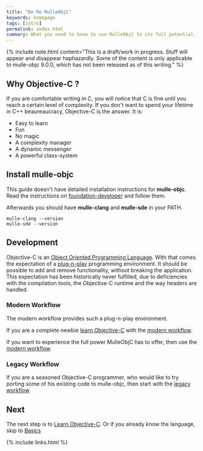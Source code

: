 ```yaml
---
title: "De Re MulleObjC"
keywords: homepage
tags: [intro]
permalink: index.html
summary: What you need to know to use MulleObjC to its full potential.
---
```


{% include note.html content="This is a draft/work in progress. Stuff will
appear and disappear haphazardly. Some of the content is only applicable to
mulle-objc 9.0.0, which has not been released as of this writing." %}


## Why Objective-C ?

If you are comfortable writing in C, you will notice that C is fine until you
reach a certain level of complexity. If you don't want to spend your lifetime
in C++ beaureaucracy, Objective-C is the answer. It is:

* Easy to learn
* Fun
* No magic
* A complexity manager
* A dynamic messenger
* A powerful class-system


## Install mulle-objc

This guide doesn't have detailed installation instructions for **mulle-objc**.
Read the instructions on
[foundation-developer](https://github.com/MulleFoundation/foundation-developer)
and follow them.

Afterwards you should have **mulle-clang** and **mulle-sde** in your PATH.

``` console
mulle-clang --version
mulle-sde --version
```

## Development

Objective-C is an [Object Oriented Programming Language](https://en.wikipedia.org/wiki/Object-oriented_programming).
With that comes the expectation of a [plug-n-play](https://dl.acm.org/doi/10.1145/2601328.2601334) programming environment.
It should be possible to add and remove functionality, without
breaking the application. This expectation has been historically never
fulfilled, due to deficiencies with the compilation tools, the Objective-C
runtime and the way headers are handled.


### Modern Workflow

The modern workflow provides such a plug-n-play environment.

If you are a complete newbie [learn Objective-C](mydoc_links.html) with
the [modern workflow](mydoc_modern.html).

If you want to experience the full power MulleObjC has to offer, then use the
[modern workflow](mydoc_modern.html).


### Legacy Workflow

If you are a seasoned Objective-C programmer, who would like to try porting
some of his existing code to mulle-objc, then start with the [legacy workflow](mydoc_legacy.html).


## Next

The next step is to [Learn Objective-C](mydoc_links.html). Or if you
already know the language, skip to [Basics](mydoc_basics.html)

{% include links.html %}
